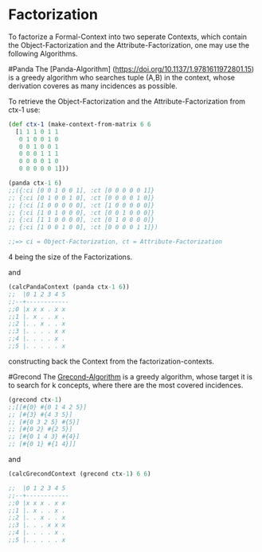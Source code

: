 # Factorization

To factorize a Formal-Context into two seperate Contexts, which contain the Object-Factorization and the Attribute-Factorization, one may use the following Algorithms.

#Panda
The [Panda-Algorithm] (https://doi.org/10.1137/1.9781611972801.15) is a greedy algorithm who searches tuple (A,B) in the context, whose derivation coveres as many incidences as possible.

To retrieve the Object-Factorization and the Attribute-Factorization from ctx-1 use:
```clj
(def ctx-1 (make-context-from-matrix 6 6
  [1 1 1 0 1 1
   0 1 0 0 1 0
   0 0 1 0 0 1
   0 0 0 1 1 1
   0 0 0 0 1 0
   0 0 0 0 0 1]))

(panda ctx-1 6)
;;({:ci [0 0 1 0 0 1], :ct [0 0 0 0 0 1]}
;; {:ci [0 1 0 0 1 0], :ct [0 0 0 0 1 0]} 
;; {:ci [1 0 0 0 0 0], :ct [1 0 0 0 0 0]}
;; {:ci [1 0 1 0 0 0], :ct [0 0 1 0 0 0]}
;; {:ci [1 1 0 0 0 0], :ct [0 1 0 0 0 0]}
;; {:ci [1 0 0 1 0 0], :ct [0 0 0 0 1 1]})

;;=> ci = Object-Factorization, ct = Attribute-Factorization
```
4 being the size of the Factorizations.

and

```clj
(calcPandaContext (panda ctx-1 6))
;;  |0 1 2 3 4 5
;;--+------------
;;0 |x x x . x x
;;1 |. x . . x .
;;2 |. . x . . x
;;3 |. . . . x x
;;4 |. . . . x .
;;5 |. . . . . x
```

constructing back the Context from the factorization-contexts.

#Grecond
The [Grecond-Algorithm](https://doi.org/10.1016/j.jcss.2009.05.002) is a greedy algorithm, whose target it is to search for k concepts, where there are the most covered incidences.

```clj
(grecond ctx-1)
;;[[#{0} #{0 1 4 2 5}]
;; [#{3} #{4 3 5}]
;; [#{0 3 2 5} #{5}]
;; [#{0 2} #{2 5}]
;; [#{0 1 4 3} #{4}]
;; [#{0 1} #{1 4}]]
```

and

```clj
(calcGrecondContext (grecond ctx-1) 6 6)

;;  |0 1 2 3 4 5 
;;--+------------
;;0 |x x x . x x
;;1 |. x . . x .
;;2 |. . x . . x
;;3 |. . . x x x
;;4 |. . . . x .
;;5 |. . . . . x
```

